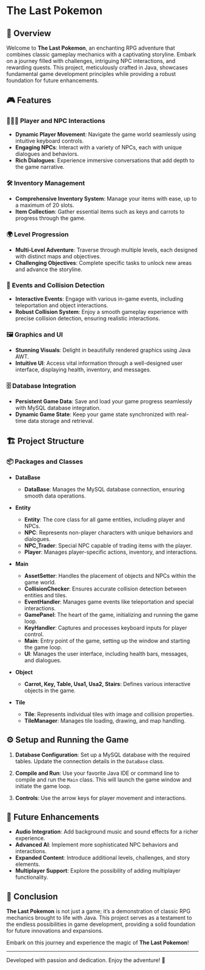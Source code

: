 # The Last Pokemon

## 🌟 Overview

Welcome to **The Last Pokemon**, an enchanting RPG adventure that combines classic gameplay mechanics with a captivating storyline. Embark on a journey filled with challenges, intriguing NPC interactions, and rewarding quests. This project, meticulously crafted in Java, showcases fundamental game development principles while providing a robust foundation for future enhancements.

## 🎮 Features

### 🧑‍🤝‍🧑 Player and NPC Interactions
- **Dynamic Player Movement**: Navigate the game world seamlessly using intuitive keyboard controls.
- **Engaging NPCs**: Interact with a variety of NPCs, each with unique dialogues and behaviors.
- **Rich Dialogues**: Experience immersive conversations that add depth to the game narrative.

### 🛠️ Inventory Management
- **Comprehensive Inventory System**: Manage your items with ease, up to a maximum of 20 slots.
- **Item Collection**: Gather essential items such as keys and carrots to progress through the game.

### 🌍 Level Progression
- **Multi-Level Adventure**: Traverse through multiple levels, each designed with distinct maps and objectives.
- **Challenging Objectives**: Complete specific tasks to unlock new areas and advance the storyline.

### 🎉 Events and Collision Detection
- **Interactive Events**: Engage with various in-game events, including teleportation and object interactions.
- **Robust Collision System**: Enjoy a smooth gameplay experience with precise collision detection, ensuring realistic interactions.

### 🖼️ Graphics and UI
- **Stunning Visuals**: Delight in beautifully rendered graphics using Java AWT.
- **Intuitive UI**: Access vital information through a well-designed user interface, displaying health, inventory, and messages.

### 🗄️ Database Integration
- **Persistent Game Data**: Save and load your game progress seamlessly with MySQL database integration.
- **Dynamic Game State**: Keep your game state synchronized with real-time data storage and retrieval.

## 🏗️ Project Structure

### 📦 Packages and Classes

- **DataBase**
  - **DataBase**: Manages the MySQL database connection, ensuring smooth data operations.

- **Entity**
  - **Entity**: The core class for all game entities, including player and NPCs.
  - **NPC**: Represents non-player characters with unique behaviors and dialogues.
  - **NPC_Trader**: Special NPC capable of trading items with the player.
  - **Player**: Manages player-specific actions, inventory, and interactions.

- **Main**
  - **AssetSetter**: Handles the placement of objects and NPCs within the game world.
  - **CollisionChecker**: Ensures accurate collision detection between entities and tiles.
  - **EventHandler**: Manages game events like teleportation and special interactions.
  - **GamePanel**: The heart of the game, initializing and running the game loop.
  - **KeyHandler**: Captures and processes keyboard inputs for player control.
  - **Main**: Entry point of the game, setting up the window and starting the game loop.
  - **UI**: Manages the user interface, including health bars, messages, and dialogues.

- **Object**
  - **Carrot, Key, Table, Usa1, Usa2, Stairs**: Defines various interactive objects in the game.

- **Tile**
  - **Tile**: Represents individual tiles with image and collision properties.
  - **TileManager**: Manages tile loading, drawing, and map handling.

## ⚙️ Setup and Running the Game

1. **Database Configuration**: Set up a MySQL database with the required tables. Update the connection details in the `DataBase` class.

2. **Compile and Run**: Use your favorite Java IDE or command line to compile and run the `Main` class. This will launch the game window and initiate the game loop.

3. **Controls**: Use the arrow keys for player movement and interactions.

## 🚀 Future Enhancements

- **Audio Integration**: Add background music and sound effects for a richer experience.
- **Advanced AI**: Implement more sophisticated NPC behaviors and interactions.
- **Expanded Content**: Introduce additional levels, challenges, and story elements.
- **Multiplayer Support**: Explore the possibility of adding multiplayer functionality.

## 📜 Conclusion

**The Last Pokemon** is not just a game; it’s a demonstration of classic RPG mechanics brought to life with Java. This project serves as a testament to the endless possibilities in game development, providing a solid foundation for future innovations and expansions.

Embark on this journey and experience the magic of **The Last Pokemon**!

---

Developed with passion and dedication. Enjoy the adventure! 🌟
